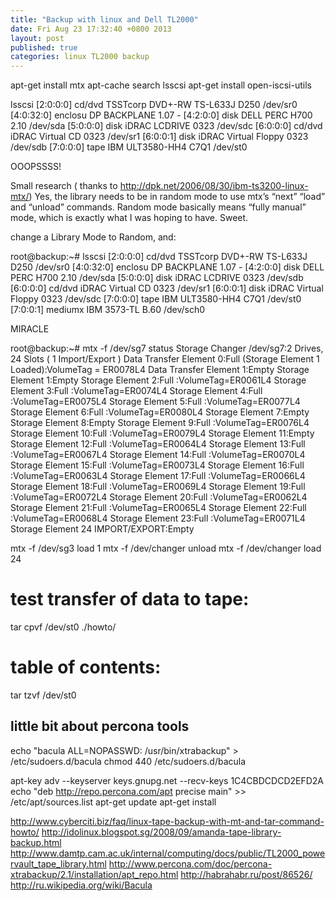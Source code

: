 ```yaml
---
title: "Backup with linux and Dell TL2000"
date: Fri Aug 23 17:32:40 +0800 2013
layout: post
published: true
categories: linux TL2000 backup
---
```


apt-get install mtx
apt-cache search lsscsi
apt-get install open-iscsi-utils

lsscsi
[2:0:0:0]    cd/dvd  TSSTcorp DVD+-RW TS-L633J D250  /dev/sr0
[4:0:32:0]   enclosu DP       BACKPLANE        1.07  -
[4:2:0:0]    disk    DELL     PERC H700        2.10  /dev/sda
[5:0:0:0]    disk    iDRAC    LCDRIVE          0323  /dev/sdc
[6:0:0:0]    cd/dvd  iDRAC    Virtual CD       0323  /dev/sr1
[6:0:0:1]    disk    iDRAC    Virtual Floppy   0323  /dev/sdb
[7:0:0:0]    tape    IBM      ULT3580-HH4      C7Q1  /dev/st0

OOOPSSSS!

Small research ( thanks to
http://dpk.net/2006/08/30/ibm-ts3200-linux-mtx/) 
Yes, the library needs to be in random mode to use mtx’s “next” “load”
and “unload” commands. Random mode basically means “fully manual” mode,
which is exactly what I was hoping to have. Sweet. 

change a Library Mode to Random, and:

root@backup:~# lsscsi
[2:0:0:0]    cd/dvd  TSSTcorp DVD+-RW TS-L633J D250  /dev/sr0
[4:0:32:0]   enclosu DP       BACKPLANE        1.07  -
[4:2:0:0]    disk    DELL     PERC H700        2.10  /dev/sda
[5:0:0:0]    disk    iDRAC    LCDRIVE          0323  /dev/sdb
[6:0:0:0]    cd/dvd  iDRAC    Virtual CD       0323  /dev/sr1
[6:0:0:1]    disk    iDRAC    Virtual Floppy   0323  /dev/sdc
[7:0:0:0]    tape    IBM      ULT3580-HH4      C7Q1  /dev/st0
[7:0:0:1]    mediumx IBM      3573-TL          B.60  /dev/sch0

MIRACLE

root@backup:~# mtx -f /dev/sg7 status
  Storage Changer /dev/sg7:2 Drives, 24 Slots ( 1 Import/Export )
Data Transfer Element 0:Full (Storage Element 1 Loaded):VolumeTag =
ER0078L4
Data Transfer Element 1:Empty
      Storage Element 1:Empty
      Storage Element 2:Full :VolumeTag=ER0061L4
      Storage Element 3:Full :VolumeTag=ER0074L4
      Storage Element 4:Full :VolumeTag=ER0075L4
      Storage Element 5:Full :VolumeTag=ER0077L4
      Storage Element 6:Full :VolumeTag=ER0080L4
      Storage Element 7:Empty
      Storage Element 8:Empty
      Storage Element 9:Full :VolumeTag=ER0076L4
      Storage Element 10:Full :VolumeTag=ER0079L4
      Storage Element 11:Empty
      Storage Element 12:Full :VolumeTag=ER0064L4
      Storage Element 13:Full :VolumeTag=ER0067L4
      Storage Element 14:Full :VolumeTag=ER0070L4
      Storage Element 15:Full :VolumeTag=ER0073L4
      Storage Element 16:Full :VolumeTag=ER0063L4
      Storage Element 17:Full :VolumeTag=ER0066L4
      Storage Element 18:Full :VolumeTag=ER0069L4
      Storage Element 19:Full :VolumeTag=ER0072L4
      Storage Element 20:Full :VolumeTag=ER0062L4
      Storage Element 21:Full :VolumeTag=ER0065L4
      Storage Element 22:Full :VolumeTag=ER0068L4
      Storage Element 23:Full :VolumeTag=ER0071L4
      Storage Element 24 IMPORT/EXPORT:Empty

mtx -f /dev/sg3 load 1
mtx -f /dev/changer unload
mtx -f /dev/changer load 24

# test transfer of data to tape:
tar cpvf /dev/st0 ./howto/
# table of contents:
tar tzvf /dev/st0


## little bit about percona tools

echo "bacula ALL=NOPASSWD: /usr/bin/xtrabackup" > /etc/sudoers.d/bacula
chmod 440 /etc/sudoers.d/bacula

apt-key adv --keyserver keys.gnupg.net --recv-keys 1C4CBDCDCD2EFD2A
echo "deb http://repo.percona.com/apt precise main" >>
/etc/apt/sources.list
apt-get update
apt-get install 




http://www.cyberciti.biz/faq/linux-tape-backup-with-mt-and-tar-command-howto/
http://idolinux.blogspot.sg/2008/09/amanda-tape-library-backup.html
http://www.damtp.cam.ac.uk/internal/computing/docs/public/TL2000_powervault_tape_library.html
http://www.percona.com/doc/percona-xtrabackup/2.1/installation/apt_repo.html 
http://habrahabr.ru/post/86526/
http://ru.wikipedia.org/wiki/Bacula
